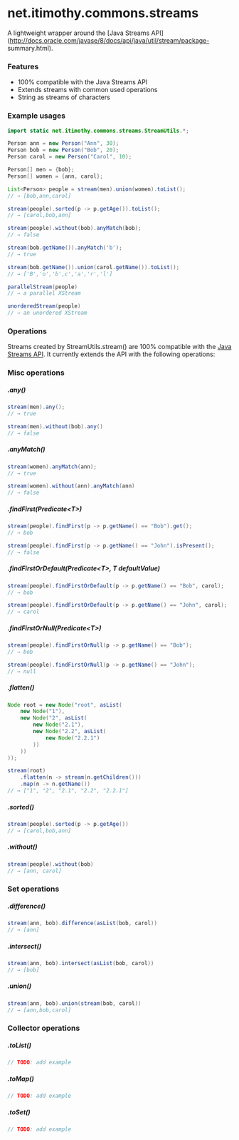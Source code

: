 # net.itimothy.commons.streams
A lightweight wrapper around the [Java Streams API](http://docs.oracle.com/javase/8/docs/api/java/util/stream/package-
summary.html).

### Features
  - 100% compatible with the Java Streams API
  - Extends streams with common used operations
  - String as streams of characters
 
### Example usages
```java
import static net.itimothy.commons.streams.StreamUtils.*;

Person ann = new Person("Ann", 30);
Person bob = new Person("Bob", 20);
Person carol = new Person("Carol", 10);

Person[] men = {bob};
Person[] women = {ann, carol};

List<Person> people = stream(men).union(women).toList();
// → [bob,ann,carol]

stream(people).sorted(p -> p.getAge()).toList();
// → [carol,bob,ann]

stream(people).without(bob).anyMatch(bob);
// → false

stream(bob.getName()).anyMatch('b');
// → true

stream(bob.getName()).union(carol.getName()).toList();
// → ['B','o','b',c','a','r','l']

parallelStream(people)
// → a parallel XStream

unorderedStream(people)
// → an unordered XStream
```

### Operations
Streams created by StreamUtils.stream() are 100% compatible with the [Java Streams
API](http://docs.oracle.com/javase/8/docs/api/java/util/stream/package-summary.html). It currently extends the API with the following operations:

### Misc operations

##### .any()
```java
stream(men).any();
// → true

stream(men).without(bob).any()
// → false
```

##### .anyMatch()
```java
stream(women).anyMatch(ann);
// → true

stream(women).without(ann).anyMatch(ann)
// → false
```

##### .findFirst(Predicate&lt;T&gt;)
```java
stream(people).findFirst(p -> p.getName() == "Bob").get();
// → bob

stream(people).findFirst(p -> p.getName() == "John").isPresent();
// → false
```

##### .findFirstOrDefault(Predicate&lt;T&gt;, T defaultValue)
```java
stream(people).findFirstOrDefault(p -> p.getName() == "Bob", carol);
// → bob

stream(people).findFirstOrDefault(p -> p.getName() == "John", carol);
// → carol
```

##### .findFirstOrNull(Predicate&lt;T&gt;)
```java
stream(people).findFirstOrNull(p -> p.getName() == "Bob");
// → bob

stream(people).findFirstOrNull(p -> p.getName() == "John");
// → null
```

##### .flatten()
```java
Node root = new Node("root", asList(
    new Node("1"),
    new Node("2", asList(
        new Node("2.1"),
        new Node("2.2", asList(
            new Node("2.2.1")
        ))
    ))
));

stream(root)
    .flatten(n -> stream(n.getChildren()))
    .map(n -> n.getName())
// → ["1", "2", "2.1", "2.2", "2.2.1"]
```

##### .sorted()
```java
stream(people).sorted(p -> p.getAge())
// → [carol,bob,ann]
```

##### .without()
```java
stream(people).without(bob)
// → [ann, carol]
```

### Set operations

##### .difference()
```java
stream(ann, bob).difference(asList(bob, carol))
// → [ann]
```

##### .intersect()
```java
stream(ann, bob).intersect(asList(bob, carol))
// → [bob]
```

##### .union()
```java
stream(ann, bob).union(stream(bob, carol))
// → [ann,bob,carol]
```

### Collector operations

##### .toList()
```java
// TODO: add example
```

##### .toMap()
```java
// TODO: add example
```

##### .toSet()
```java
// TODO: add example
```

